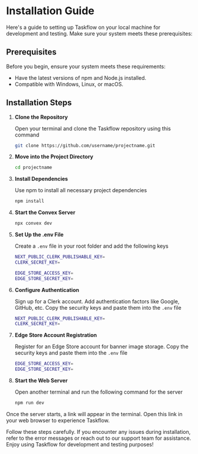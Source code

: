 # Installation Guide

Here's a guide to setting up Taskflow on your local machine for development and testing. Make sure your system meets these prerequisites:

## Prerequisites

Before you begin, ensure your system meets these requirements:

- Have the latest versions of npm and Node.js installed.
- Compatible with Windows, Linux, or macOS.

## Installation Steps

1. **Clone the Repository**

   Open your terminal and clone the Taskflow repository using this command

   ```bash
   git clone https://github.com/username/projectname.git
   ```

2. **Move into the Project Directory**

   ```bash
   cd projectname
   ```

3. **Install Dependencies**

   Use npm to install all necessary project dependencies

   ```bash
   npm install
   ```

4. **Start the Convex Server**

   ```bash
   npx convex dev
   ```

5. **Set Up the .env File**

   Create a `.env` file in your root folder and add the following keys

   ```bash
   NEXT_PUBLIC_CLERK_PUBLISHABLE_KEY=
   CLERK_SECRET_KEY=

   EDGE_STORE_ACCESS_KEY=
   EDGE_STORE_SECRET_KEY=
   ```

6. **Configure Authentication**

   Sign up for a Clerk account. Add authentication factors like Google, GitHub, etc. Copy the security keys and paste them into the `.env` file

   ```bash
   NEXT_PUBLIC_CLERK_PUBLISHABLE_KEY=
   CLERK_SECRET_KEY=
   ```

7. **Edge Store Account Registration**

   Register for an Edge Store account for banner image storage. Copy the security keys and paste them into the `.env` file

   ```bash
   EDGE_STORE_ACCESS_KEY=
   EDGE_STORE_SECRET_KEY=
   ```

8. **Start the Web Server**

   Open another terminal and run the following command for the server

   ```bash
   npm run dev
   ```

Once the server starts, a link will appear in the terminal. Open this link in your web browser to experience Taskflow.

Follow these steps carefully. If you encounter any issues during installation, refer to the error messages or reach out to our support team for assistance. Enjoy using Taskflow for development and testing purposes!
